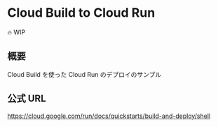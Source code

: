 # Cloud Build to Cloud Run

:fire: WIP

## 概要

Cloud Build を使った Cloud Run のデプロイのサンプル

## 公式 URL

https://cloud.google.com/run/docs/quickstarts/build-and-deploy/shell
